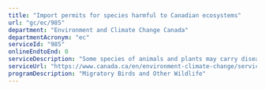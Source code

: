 ```yaml
---
title: "Import permits for species harmful to Canadian ecosystems"
url: "gc/ec/985"
department: "Environment and Climate Change Canada"
departmentAcronym: "ec"
serviceId: "985"
onlineEndtoEnd: 0
serviceDescription: "Some species of animals and plants may carry diseases or otherwise harm Canadian wildlife and ecosystems. These species are listed in Schedule II of the Wild Animal and Plant Trade Regulations. You must have an import permit to bring these species into Canada. Other species may also require permits, such as those identified in Schedule 1 or otherwise identified in the Regulations."
serviceUrl: "https://www.canada.ca/en/environment-climate-change/services/convention-international-trade-endangered-species/import-species-harmful-ecosystems.html"
programDescription: "Migratory Birds and Other Wildlife"
---
```

